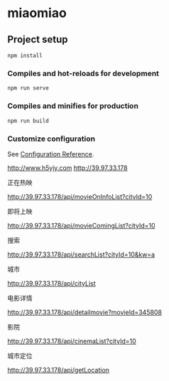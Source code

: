 # miaomiao

## Project setup
```
npm install
```

### Compiles and hot-reloads for development
```
npm run serve
```

### Compiles and minifies for production 
```
npm run build
```

### Customize configuration
See [Configuration Reference](https://cli.vuejs.org/config/).



http://www.h5yjy.com
http://39.97.33.178

正在热映

http://39.97.33.178/api/movieOnInfoList?cityId=10

即将上映

http://39.97.33.178/api/movieComingList?cityId=10

搜索

http://39.97.33.178/api/searchList?cityId=10&kw=a

城市

http://39.97.33.178/api/cityList

电影详情

http://39.97.33.178/api/detailmovie?movieId=345808

影院

http://39.97.33.178/api/cinemaList?cityId=10

城市定位

http://39.97.33.178/api/getLocation

